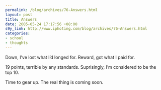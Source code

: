 ```yaml
--- 
permalink: /blog/archives/76-Answers.html
layout: post
title: Answers
date: 2005-05-24 17:17:56 +08:00
s9y_link: http://www.iphoting.com/blog/archives/76-Answers.html
categories: 
- school
- thoughts
---
```

<p class="whiteline"><p>Down, I&#8217;ve lost what I&#8217;d longed for. Reward, got what I paid for.</p>
</p><p class="whiteline"><p>19 points, terrible by any standards. Suprisingly, I&#8217;m considered to be the top 10.</p>
</p><p class="break"><p>Time to gear up. The real thing is coming soon.</p></p>

